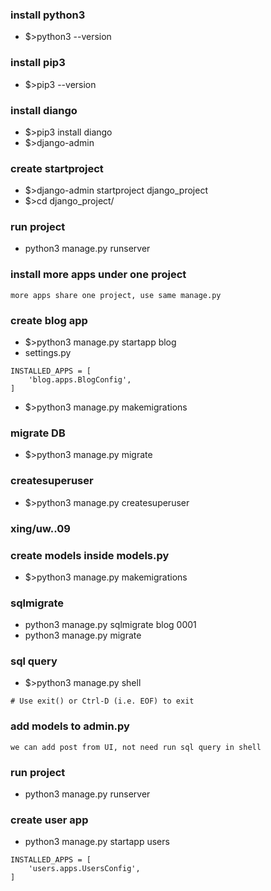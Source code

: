 ### install python3 
- $>python3 --version 
### install pip3 
- $>pip3 --version 
### install diango 
- $>pip3 install diango 
- $>django-admin 
### create startproject
- $>django-admin startproject django_project 
- $>cd django_project/
### run project
- python3 manage.py runserver

### install more apps under one project
```
more apps share one project, use same manage.py
```
### create blog app
- $>python3 manage.py startapp blog
- settings.py
```
INSTALLED_APPS = [
    'blog.apps.BlogConfig',
]
```
- $>python3 manage.py makemigrations
### migrate DB
- $>python3 manage.py migrate
### createsuperuser
- $>python3 manage.py createsuperuser
### xing/uw..09
### create models inside models.py
- $>python3 manage.py makemigrations
### sqlmigrate
- python3 manage.py sqlmigrate blog 0001
- python3 manage.py migrate
### sql query
- $>python3 manage.py shell 
```
# Use exit() or Ctrl-D (i.e. EOF) to exit
```
### add models to admin.py
```
we can add post from UI, not need run sql query in shell
```
### run project
- python3 manage.py runserver

### create user app
- python3 manage.py startapp users
```
INSTALLED_APPS = [
    'users.apps.UsersConfig',
]
```